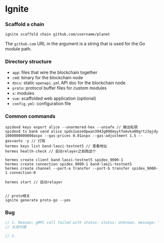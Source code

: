 # Ignite



### Scaffold a chain

```bash
ignite scaffold chain github.com/username/planet
```

The `github.com` URL in the argument is a string that is used for the Go module path. 



### Directory structure

- `app`: files that wire the blockchain together
- `cmd`: binary for the blockchain node
- `docs`: static `openapi.yml` API doc for the blockchain node
- `proto`: protocol buffer files for custom modules
- `x`: modules
- `vue`: scaffolded web application (optional)
- `config.yml`: configuration file



### Common commands

```shell
spidexd keys export alice --unarmored-hex --unsafe // 输出私钥
spidexd tx bank send alice spdx1ueze0pwan3943g008myytfemvka00grtz3qjdy 1000000000000aspx --gas-prices 0.01aspx --gas-adjustment 1.5 --gas=auto -y // 打钱
hermes keys list band-laozi-testnet5 // 查看地址
hermes health-check // 启动relayer之前跑这个

hermes create client band-laozi-testnet5 spidex_9000-1
hermes create connection spidex_9000-1 band-laozi-testnet5
hermes create channel --port-a transfer --port-b transfer spidex_9000-1 connection-0

hermes start // 启动relayer


// proto相关
ignite generate proto-go --yes
```



### Bug

```javascript
// 1. Reason: gRPC call failed with status: status: Unknown, message: "transport error", details: [], metadata: MetadataMap { headers: {} }
// 关闭代理

// 2. 
```

